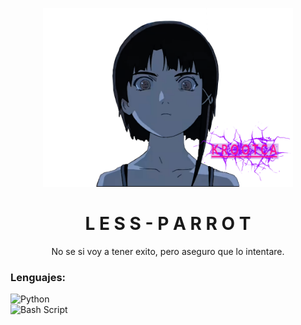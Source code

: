 <p align="center">
  <img width="400px" src="https://github.com/krootca/krootca/blob/main/lain_nexo3.gif">
</p>

<h1 align="center">L E S S - P A R R O T</h1>

<p align="center">No se si voy a tener exito, pero aseguro que lo intentare.</p>

### Lenguajes:

<img src="https://img.shields.io/badge/Python-blueviolet" align="left"
     alt="Python">
<br>
<img src="https://img.shields.io/badge/Bash Script-blueviolet" align="left"
     alt="Bash Script">

</h3>
</a>

<div align="center">
              <a href="https://krootca.github.io/">
		</a>
                                                                                                                                 </div>
